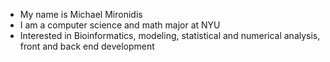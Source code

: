 - My name is Michael Mironidis
- I am a computer science and math major at NYU
- Interested in Bioinformatics, modeling, statistical and numerical analysis, front and back end development

<!---
mam1864/mam1864 is a ✨ special ✨ repository because its `README.md` (this file) appears on your GitHub profile.
You can click the Preview link to take a look at your changes.
--->
